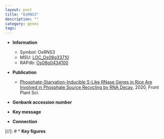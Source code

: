 ```yaml
---
layout: post
title: "OsRNS3"
description: ""
category: genes
tags: 
---
```


* **Information**  
    + Symbol: OsRNS3  
    + MSU: [LOC_Os08g33710](http://rice.plantbiology.msu.edu/cgi-bin/ORF_infopage.cgi?orf=LOC_Os08g33710)  
    + RAPdb: [Os08g0434100](http://rapdb.dna.affrc.go.jp/viewer/gbrowse_details/irgsp1?name=Os08g0434100)  

* **Publication**  
    + [Phosphate-Starvation-Inducible S-Like RNase Genes in Rice Are Involved in Phosphate Source Recycling by RNA Decay](http://www.ncbi.nlm.nih.gov/pubmed?term=Phosphate-Starvation-Inducible+S-Like+RNase+Genes+in+Rice+Are+Involved+in+Phosphate+Source+Recycling+by+RNA+Decay%5BTitle%5D), 2020, Front Plant Sci.

* **Genbank accession number**  

* **Key message**  

* **Connection**  

[//]: # * **Key figures**  


